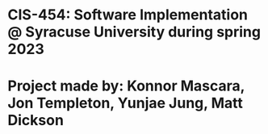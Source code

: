 # CIS-454: Software Implementation @ Syracuse University during spring 2023
# Project made by: Konnor Mascara, Jon Templeton, Yunjae Jung, Matt Dickson
